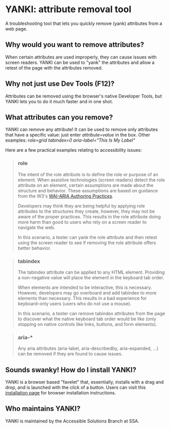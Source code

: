  # YANKI: attribute removal tool
  
A troubleshooting tool that lets you quickly remove (yank) attributes from a web page. 
  
## Why would you want to remove attributes?
When certain attributes are used improperly, they can cause issues with screen readers.
YANKI can be used to "yank" the attributes and allow a retest of the page with the attributes removed.

## Why not just use Dev Tools (F12)?
Attributes can be removed using the browser's native Developer Tools, but YANKI lets you to do it much faster and in one shot.

## What attributes can you remove?
YANKI can remove any attribute! It can be used to remove only attributes that have a specific value: just enter *attribute=value* in the box. Other examples: *role=grid* *tabindex=0* *aria-label="This Is My Label"*

Here are a few practical examples relating to accessibility issues:

> ### role
> 
> The intent of the role attribute is to define the role or purpose of an element. When assistive technologies (screen readers) detect the role attribute on an element, certain assumptions are made about the structure and behavior. These assumptions are based on guidance from the W3's [WAI-ARIA Authoring Practices](http://www.w3.org/TR/wai-aria-practices-1.1/).
> 
> Developers may think they are being helpful by applying role attributes to the structures they create, however, they may not be aware of the proper practices. This results in the role attribute doing more harm than good to users who rely on a screen reader to navigate the web.
> 
> In this scenario, a tester can yank the role attribute and then retest using the screen reader to see if removing the role attribute offers better behavior.

> ### tabindex
> 
> The tabindex attribute can be applied to any HTML element. Providing a non-negative value will place the element in the keyboard tab order.
>
> When elements are intended to be interactive, this is necessary. However, developers may go overboard and add tabindex to more elements than necessary. This results in a bad experience for keyboard-only users (users who do not use a mouse).
>
> In this scenario, a tester can remove tabindex attributes from the page to discover what the native keyboard tab order would be like (only stopping on native controls like links, buttons, and form elements).

> ### aria-*
>
> Any aria attributes (aria-label, aria-describedby, aria-expanded, ...) can be removed if they are found to cause issues.

## Sounds swanky! How do I install YANKI?

YANKI is a browser based "favelet" that, essentially, installs with a drag and drop, and is launched with the click of a button. Users can visit this [installation page](https://www.ssa.gov/accessibility/yanki/yanki.html) for browser installation instructions. 

## Who maintains YANKI?

YANKI is maintained by the Accessible Solutions Branch at SSA.
